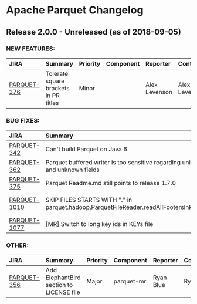 
<!---
# Licensed to the Apache Software Foundation (ASF) under one
# or more contributor license agreements.  See the NOTICE file
# distributed with this work for additional information
# regarding copyright ownership.  The ASF licenses this file
# to you under the Apache License, Version 2.0 (the
# "License"); you may not use this file except in compliance
# with the License.  You may obtain a copy of the License at
#
#     http://www.apache.org/licenses/LICENSE-2.0
#
# Unless required by applicable law or agreed to in writing, software
# distributed under the License is distributed on an "AS IS" BASIS,
# WITHOUT WARRANTIES OR CONDITIONS OF ANY KIND, either express or implied.
# See the License for the specific language governing permissions and
# limitations under the License.
-->
# Apache Parquet Changelog

## Release 2.0.0 - Unreleased (as of 2018-09-05)



### NEW FEATURES:

| JIRA | Summary | Priority | Component | Reporter | Contributor |
|:---- |:---- | :--- |:---- |:---- |:---- |
| [PARQUET-376](https://issues.apache.org/jira/browse/PARQUET-376) | Tolerate square brackets in PR titles |  Minor | . | Alex Levenson | Alex Levenson |


### BUG FIXES:

| JIRA | Summary | Priority | Component | Reporter | Contributor |
|:---- |:---- | :--- |:---- |:---- |:---- |
| [PARQUET-342](https://issues.apache.org/jira/browse/PARQUET-342) | Can't build Parquet on Java 6 |  Major | parquet-mr | Nezih Yigitbasi | Nezih Yigitbasi |
| [PARQUET-362](https://issues.apache.org/jira/browse/PARQUET-362) | Parquet buffered writer is too sensitive regarding unions and unknown fields |  Major | parquet-mr | Laurent Goujon |  |
| [PARQUET-375](https://issues.apache.org/jira/browse/PARQUET-375) | Parquet Readme.md still points to release 1.7.0 |  Major | parquet-mr | Luciano Resende |  |
| [PARQUET-1010](https://issues.apache.org/jira/browse/PARQUET-1010) | SKIP FILES STARTS WITH "." in parquet.hadoop.ParquetFileReader.readAllFootersInParallel |  Blocker | parquet-mr | Sandish Kumar HN |  |
| [PARQUET-1077](https://issues.apache.org/jira/browse/PARQUET-1077) | [MR] Switch to long key ids in KEYs file |  Major | parquet-mr | Lars Volker | Lars Volker |


### OTHER:

| JIRA | Summary | Priority | Component | Reporter | Contributor |
|:---- |:---- | :--- |:---- |:---- |:---- |
| [PARQUET-356](https://issues.apache.org/jira/browse/PARQUET-356) | Add ElephantBird section to LICENSE file |  Major | parquet-mr | Ryan Blue | Ryan Blue |


